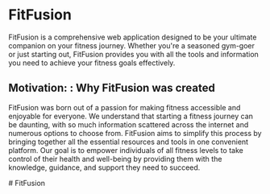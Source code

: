 # FitFusion

<p>FitFusion is a comprehensive web application designed to be your ultimate companion on your fitness journey. 
Whether you're a seasoned gym-goer or just starting out, FitFusion provides you with all the tools and information 
you need to achieve your fitness goals effectively.</p>

## Motivation: : Why FitFusion was created

FitFusion was born out of a passion for making fitness accessible and enjoyable for everyone. We understand that starting a fitness journey can be daunting, with so much information scattered across the internet and numerous options to choose from. FitFusion aims to simplify this process by bringing together all the essential resources and tools in one convenient platform. Our goal is to empower individuals of all fitness levels to take control of their health and well-being by providing them with the knowledge, guidance, and support they need to succeed.

#   F i t F u s i o n 
 
 
